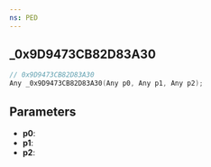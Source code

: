 ```yaml
---
ns: PED
---
```

## _0x9D9473CB82D83A30

```c
// 0x9D9473CB82D83A30
Any _0x9D9473CB82D83A30(Any p0, Any p1, Any p2);
```

## Parameters
* **p0**:
* **p1**:
* **p2**:
